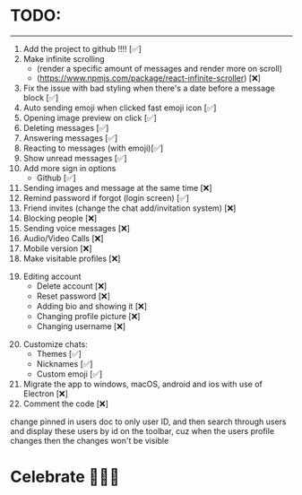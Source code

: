 # TODO:

<hr>

1. Add the project to github !!!! [✅]
2. Make infinite scrolling
   - (render a specific amount of messages and render more on scroll)
   - (https://www.npmjs.com/package/react-infinite-scroller) [❌]
3. Fix the issue with bad styling when there's a date before a message block [✅]
4. Auto sending emoji when clicked fast emoji icon [✅]
5. Opening image preview on click [✅]
6. Deleting messages [✅]
7. Answering messages [✅]
8. Reacting to messages (with emoji)[✅]
9. Show unread messages [✅]
10. Add more sign in options
    - Github [✅]
11. Sending images and message at the same time [❌]
12. Remind password if forgot (login screen) [✅]
13. Friend invites (change the chat add/invitation system) [❌]
14. Blocking people [❌]
15. Sending voice messages [❌]
16. Audio/Video Calls [❌]
17. Mobile version [❌]
18. Make visitable profiles [❌]

<!-- !! ACCOUNT !! -->

19. Editing account
    - Delete account [❌]
    - Reset password [❌]
    - Adding bio and showing it [❌]
    - Changing profile picture [❌]
    - Changing username [❌]

<!-- !! ACCOUNT !! -->

20. Customize chats:
    - Themes [✅]
    - Nicknames [✅]
    - Custom emoji [✅]
21. Migrate the app to windows, macOS, android and ios with use of Electron [❌]
22. Comment the code [❌]

<!-- !! -->

change pinned in users doc to only user ID, and then search through users and display these users by id on the toolbar, cuz when the users profile changes then the changes won't be visible

<!-- !! -->

# Celebrate 🥳🥳🥳
